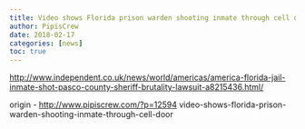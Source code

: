```yaml
---
title: Video shows Florida prison warden shooting inmate through cell door
author: PipisCrew
date: 2018-02-17
categories: [news]
toc: true
---
```


http://www.independent.co.uk/news/world/americas/america-florida-jail-inmate-shot-pasco-county-sheriff-brutality-lawsuit-a8215436.html/

origin - http://www.pipiscrew.com/?p=12594 video-shows-florida-prison-warden-shooting-inmate-through-cell-door